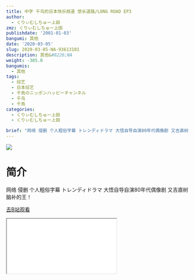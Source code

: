 ```yaml
---
title: 中字 千鸟的日本快乐频道 悠长道路/LONG ROAD EP3
author:
  - くりぃむしちゅー上田
zmz: くりぃむしちゅー上田
publishdate: '2001-01-03'
bangumi: 其他
date: '2020-03-05'
slug: 2020-03-05-NA-93613101
description: 其他&#8226;NA
weight: -305.0
bangumis:
  - 其他
tags:
  - 综艺
  - 日本综艺
  - 千鳥のニッポンハッピーチャンネル
  - 千鸟
  - 千鳥
categories:
  - くりぃむしちゅー上田
  - くりぃむしちゅー上田

brief: "网络 侵删 个人粗俗字幕 トレンディドラマ 大悟自导自演80年代偶像剧 又吉直树 脑补的王！"
---
```

![](https://raw.githubusercontent.com/tcgriffith/owaraisite/master/static/tmpimg/87f7315799eef0d319d64e3efea1bb0e624d2e6c.jpg.480.jpg)
# 简介  
网络
侵删 个人粗俗字幕 トレンディドラマ
大悟自导自演80年代偶像剧
又吉直树 脑补的王！  

[去B站观看](https://www.bilibili.com/video/av93613101/)
<div class ="resp-container"><iframe class="testiframe" src="//player.bilibili.com/player.html?aid=93613101"", scrolling="no", allowfullscreen="true" > </iframe></div> 
